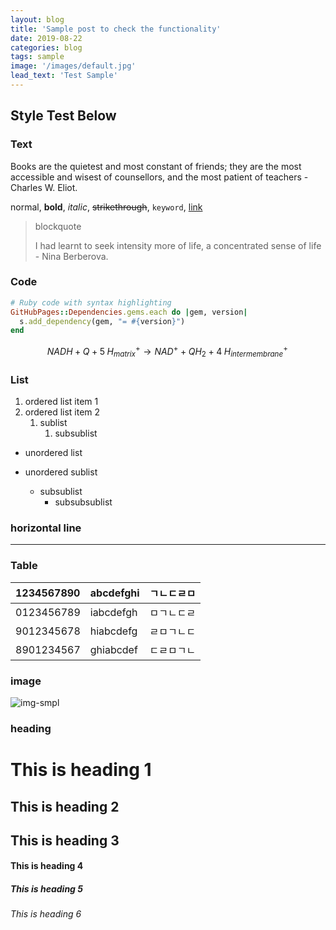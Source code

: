 ```yaml
---
layout: blog
title: 'Sample post to check the functionality'
date: 2019-08-22
categories: blog
tags: sample
image: '/images/default.jpg'
lead_text: 'Test Sample'
---
```


## Style Test Below

### Text

Books are the quietest and most constant of friends; they are the most accessible and wisest of counsellors, and the most patient of teachers - Charles W. Eliot. 

normal, **bold**, *italic*, ~~strikethrough~~, `keyword`, [link](www.google.com)

> blockquote
>
>I had learnt to seek intensity more of life, a concentrated sense of life - Nina Berberova. 

### Code

```ruby
# Ruby code with syntax highlighting
GitHubPages::Dependencies.gems.each do |gem, version|
  s.add_dependency(gem, "= #{version}")
end
```

$$
NADH+Q+5\;H_{matrix}^{+}\rightarrow NAD^{+}+QH_{2}+4\;H_{intermembrane}^{+}\!
$$

### List
1. ordered list item 1
2. ordered list item 2
   1. sublist
      1. subsublist
* unordered list  
     
* unordered sublist
  * subsublist
    * subsubsublist

### horizontal line

***

### Table

| 1234567890  | abcdefghi  | ㄱㄴㄷㄹㅁ  |
| :---------  | :--------  | :--------  |
| 0123456789  | iabcdefgh  | ㅁㄱㄴㄷㄹ  |
| 9012345678  | hiabcdefg  | ㄹㅁㄱㄴㄷ  |
| 8901234567  | ghiabcdef  | ㄷㄹㅁㄱㄴ  |


### image
![img-smpl]({{site.url}}/images/mac.jpg})

### heading
# This is heading 1
## This is heading 2
## This is heading 3
#### This is heading 4
##### This is heading 5
###### This is heading 6